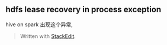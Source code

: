 ## hdfs lease recovery in process exception

hive on spark 出现这个异常, 


> Written with [StackEdit](https://stackedit.io/).
<!--stackedit_data:
eyJoaXN0b3J5IjpbMjA0MjI5MTg3OCw3MzA5OTgxMTZdfQ==
-->